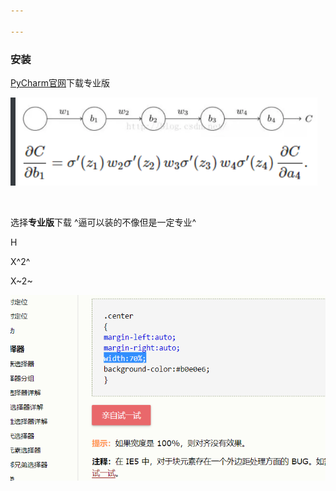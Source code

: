 ```yaml
---

---
```


### 安装 ###

[PyCharm官网](https://www.jetbrains.com/pycharm/)下载专业版





![1549006654972](pic/1549006654972.png)

​         

选择**专业版**下载  ^逼可以装的不像但是一定专业^











H

X^2^



X~2~

> 
>




[id]: http://example.com/  "Optional Title Here"



![1549004708688](pic/1549004708688.png)
